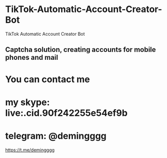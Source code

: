 # TikTok-Automatic-Account-Creator-Bot
TikTok Automatic Account Creator Bot

## Captcha solution, creating accounts for mobile phones and mail
# You can contact me
# my skype: live:.cid.90f242255e54ef9b
# telegram: @demingggg
https://t.me/demingggg
